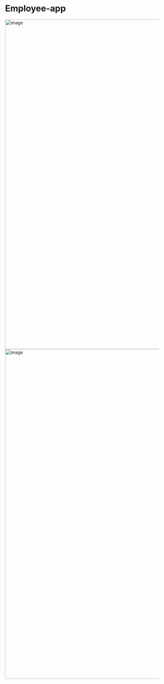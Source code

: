 # Employee-app

<img width="1917" height="1078" alt="image" src="https://github.com/user-attachments/assets/b0b22cfc-88d5-4921-b367-00d744dcded5" />



<img width="1918" height="1078" alt="image" src="https://github.com/user-attachments/assets/3ce96935-b3f4-413d-bb93-1711712a46d7" />
